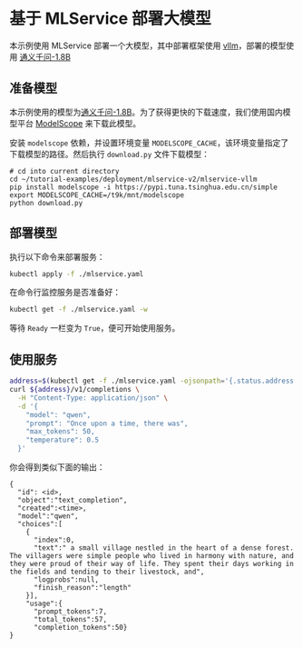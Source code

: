 # 基于 MLService 部署大模型

本示例使用 MLService 部署一个大模型，其中部署框架使用 [vllm](https://docs.vllm.ai)，部署的模型使用 [通义千问-1.8B](https://huggingface.co/Qwen/Qwen-1_8B-Chat)

## 准备模型

本示例使用的模型为[通义千问-1.8B](https://huggingface.co/Qwen/Qwen-1_8B-Chat)。为了获得更快的下载速度，我们使用国内模型平台 [ModelScope](https://modelscope.cn/) 来下载此模型。

安装 `modelscope` 依赖，并设置环境变量 `MODELSCOPE_CACHE`，该环境变量指定了下载模型的路径。然后执行 `download.py` 文件下载模型：

```
# cd into current directory
cd ~/tutorial-examples/deployment/mlservice-v2/mlservice-vllm
pip install modelscope -i https://pypi.tuna.tsinghua.edu.cn/simple
export MODELSCOPE_CACHE=/t9k/mnt/modelscope
python download.py
```

## 部署模型

执行以下命令来部署服务：

``` bash
kubectl apply -f ./mlservice.yaml
```

在命令行监控服务是否准备好：

``` bash
kubectl get -f ./mlservice.yaml -w
```

等待 `Ready` 一栏变为 `True`，便可开始使用服务。

## 使用服务

``` bash
address=$(kubectl get -f ./mlservice.yaml -ojsonpath='{.status.address.url}')
curl ${address}/v1/completions \
  -H "Content-Type: application/json" \
  -d '{
    "model": "qwen",
    "prompt": "Once upon a time, there was",
    "max_tokens": 50,
    "temperature": 0.5
  }'
```

你会得到类似下面的输出：

```
{
  "id": <id>,
  "object":"text_completion",
  "created":<time>,
  "model":"qwen",
  "choices":[
    {
      "index":0,
      "text":" a small village nestled in the heart of a dense forest. The villagers were simple people who lived in harmony with nature, and they were proud of their way of life. They spent their days working in the fields and tending to their livestock, and",
      "logprobs":null,
      "finish_reason":"length"
    }],
    "usage":{
      "prompt_tokens":7,
      "total_tokens":57,
      "completion_tokens":50}
}
```